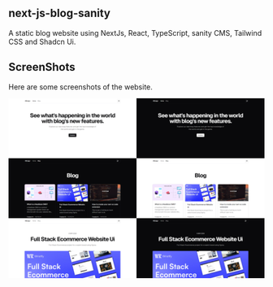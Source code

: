 ## next-js-blog-sanity

A static blog website using NextJs, React, TypeScript, sanity CMS, Tailwind CSS and Shadcn Ui.

## ScreenShots

Here are some screenshots of the website.

![Project ScreenShot](public/thumbnail-github.png)
